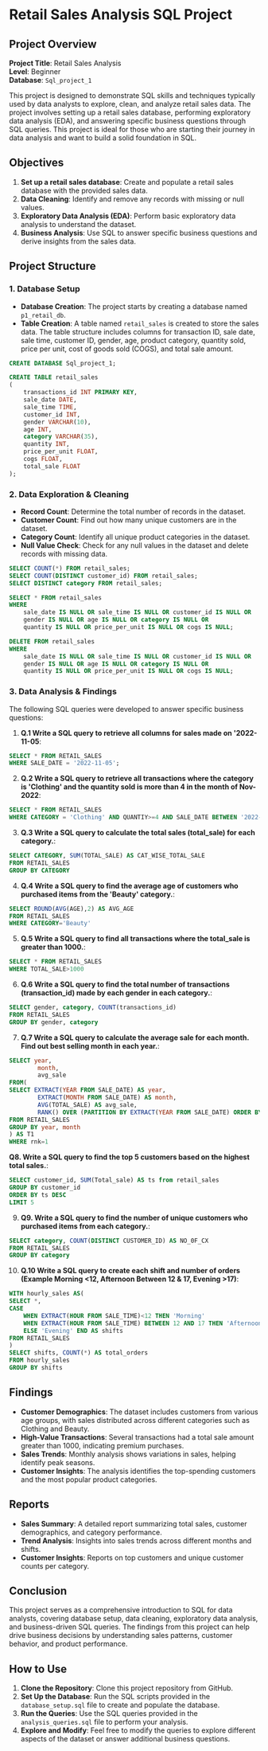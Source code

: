 # Retail Sales Analysis SQL Project

## Project Overview

**Project Title**: Retail Sales Analysis  
**Level**: Beginner  
**Database**: `Sql_project_1`

This project is designed to demonstrate SQL skills and techniques typically used by data analysts to explore, clean, and analyze retail sales data. The project involves setting up a retail sales database, performing exploratory data analysis (EDA), and answering specific business questions through SQL queries. This project is ideal for those who are starting their journey in data analysis and want to build a solid foundation in SQL.

## Objectives

1. **Set up a retail sales database**: Create and populate a retail sales database with the provided sales data.
2. **Data Cleaning**: Identify and remove any records with missing or null values.
3. **Exploratory Data Analysis (EDA)**: Perform basic exploratory data analysis to understand the dataset.
4. **Business Analysis**: Use SQL to answer specific business questions and derive insights from the sales data.

## Project Structure

### 1. Database Setup

- **Database Creation**: The project starts by creating a database named `p1_retail_db`.
- **Table Creation**: A table named `retail_sales` is created to store the sales data. The table structure includes columns for transaction ID, sale date, sale time, customer ID, gender, age, product category, quantity sold, price per unit, cost of goods sold (COGS), and total sale amount.

```sql
CREATE DATABASE Sql_project_1;

CREATE TABLE retail_sales
(
    transactions_id INT PRIMARY KEY,
    sale_date DATE,	
    sale_time TIME,
    customer_id INT,	
    gender VARCHAR(10),
    age INT,
    category VARCHAR(35),
    quantity INT,
    price_per_unit FLOAT,	
    cogs FLOAT,
    total_sale FLOAT
);
```

### 2. Data Exploration & Cleaning

- **Record Count**: Determine the total number of records in the dataset.
- **Customer Count**: Find out how many unique customers are in the dataset.
- **Category Count**: Identify all unique product categories in the dataset.
- **Null Value Check**: Check for any null values in the dataset and delete records with missing data.

```sql
SELECT COUNT(*) FROM retail_sales;
SELECT COUNT(DISTINCT customer_id) FROM retail_sales;
SELECT DISTINCT category FROM retail_sales;

SELECT * FROM retail_sales
WHERE 
    sale_date IS NULL OR sale_time IS NULL OR customer_id IS NULL OR 
    gender IS NULL OR age IS NULL OR category IS NULL OR 
    quantity IS NULL OR price_per_unit IS NULL OR cogs IS NULL;

DELETE FROM retail_sales
WHERE 
    sale_date IS NULL OR sale_time IS NULL OR customer_id IS NULL OR 
    gender IS NULL OR age IS NULL OR category IS NULL OR 
    quantity IS NULL OR price_per_unit IS NULL OR cogs IS NULL;
```

### 3. Data Analysis & Findings

The following SQL queries were developed to answer specific business questions:

1. **Q.1 Write a SQL query to retrieve all columns for sales made on '2022-11-05**:
```sql
SELECT * FROM RETAIL_SALES
WHERE SALE_DATE = '2022-11-05';
```

2. **Q.2 Write a SQL query to retrieve all transactions where the category is 'Clothing' and the quantity sold is more than 4 in the month of Nov-2022**:
```sql
SELECT * FROM RETAIL_SALES
WHERE CATEGORY = 'Clothing' AND QUANTIY>=4 AND SALE_DATE BETWEEN '2022-11-01' AND '2022-11-30'
```

3. **Q.3 Write a SQL query to calculate the total sales (total_sale) for each category.**:
```sql
SELECT CATEGORY, SUM(TOTAL_SALE) AS CAT_WISE_TOTAL_SALE
FROM RETAIL_SALES
GROUP BY CATEGORY
```

4. **Q.4 Write a SQL query to find the average age of customers who purchased items from the 'Beauty' category.**:
```sql
SELECT ROUND(AVG(AGE),2) AS AVG_AGE
FROM RETAIL_SALES
WHERE CATEGORY='Beauty'
```

5. **Q.5 Write a SQL query to find all transactions where the total_sale is greater than 1000.**:
```sql
SELECT * FROM RETAIL_SALES
WHERE TOTAL_SALE>1000
```

6. **Q.6 Write a SQL query to find the total number of transactions (transaction_id) made by each gender in each category.**:
```sql
SELECT gender, category, COUNT(transactions_id)
FROM RETAIL_SALES
GROUP BY gender, category
```

7. **Q.7 Write a SQL query to calculate the average sale for each month. Find out best selling month in each year.**:
```sql
SELECT year,
		month,
		avg_sale
FROM(
SELECT EXTRACT(YEAR FROM SALE_DATE) AS year,
		EXTRACT(MONTH FROM SALE_DATE) AS month,
		AVG(TOTAL_SALE) AS avg_sale,
		RANK() OVER (PARTITION BY EXTRACT(YEAR FROM SALE_DATE) ORDER BY AVG(TOTAL_SALE) DESC) AS rnk
FROM RETAIL_SALES
GROUP BY year, month
) AS T1
WHERE rnk=1
```

**Q8. Write a SQL query to find the top 5 customers based on the highest total sales.**:
```sql
SELECT customer_id, SUM(Total_sale) AS ts from retail_sales
GROUP BY customer_id
ORDER BY ts DESC
LIMIT 5
```

9. **Q9. Write a SQL query to find the number of unique customers who purchased items from each category.**:
```sql
SELECT category, COUNT(DISTINCT CUSTOMER_ID) AS NO_0F_CX
FROM RETAIL_SALES
GROUP BY category
```

10. **Q.10 Write a SQL query to create each shift and number of orders (Example Morning <12, Afternoon Between 12 & 17, Evening >17)**:
```sql
WITH hourly_sales AS(
SELECT *,
CASE
	WHEN EXTRACT(HOUR FROM SALE_TIME)<12 THEN 'Morning'
	WHEN EXTRACT(HOUR FROM SALE_TIME) BETWEEN 12 AND 17 THEN 'Afternoon'
	ELSE 'Evening' END AS shifts
FROM RETAIL_SALES
)
SELECT shifts, COUNT(*) AS total_orders
FROM hourly_sales
GROUP BY shifts
```

## Findings

- **Customer Demographics**: The dataset includes customers from various age groups, with sales distributed across different categories such as Clothing and Beauty.
- **High-Value Transactions**: Several transactions had a total sale amount greater than 1000, indicating premium purchases.
- **Sales Trends**: Monthly analysis shows variations in sales, helping identify peak seasons.
- **Customer Insights**: The analysis identifies the top-spending customers and the most popular product categories.

## Reports

- **Sales Summary**: A detailed report summarizing total sales, customer demographics, and category performance.
- **Trend Analysis**: Insights into sales trends across different months and shifts.
- **Customer Insights**: Reports on top customers and unique customer counts per category.

## Conclusion

This project serves as a comprehensive introduction to SQL for data analysts, covering database setup, data cleaning, exploratory data analysis, and business-driven SQL queries. The findings from this project can help drive business decisions by understanding sales patterns, customer behavior, and product performance.

## How to Use

1. **Clone the Repository**: Clone this project repository from GitHub.
2. **Set Up the Database**: Run the SQL scripts provided in the `database_setup.sql` file to create and populate the database.
3. **Run the Queries**: Use the SQL queries provided in the `analysis_queries.sql` file to perform your analysis.
4. **Explore and Modify**: Feel free to modify the queries to explore different aspects of the dataset or answer additional business questions.


